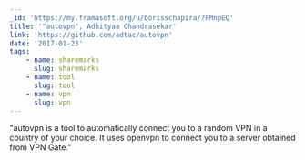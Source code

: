 ```yaml
---
_id: 'https://my.framasoft.org/u/borisschapira/?FMnpEQ'
title: '"autovpn", Adhityaa Chandrasekar'
link: 'https://github.com/adtac/autovpn'
date: '2017-01-23'
tags:
    - name: sharemarks
      slug: sharemarks
    - name: tool
      slug: tool
    - name: vpn
      slug: vpn
---
```


<div class="markdown"><p>&quot;autovpn is a tool to automatically connect you to a random VPN in a country of your choice. It uses openvpn to connect you to a server obtained from VPN Gate.&quot;
</p></div>
